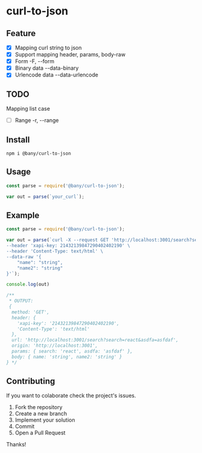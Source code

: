 # curl-to-json

## Feature
- [X] Mapping curl string to json
- [X] Support mapping header, params, body-raw
- [X] Form -F, --form
- [X] Binary data --data-binary
- [X] Urlencode data --data-urlencode
## TODO
Mapping list case
- [ ] Range -r, --range
## Install
```
npm i @bany/curl-to-json
```
## Usage

```js
const parse = require('@bany/curl-to-json');

var out = parse(`your_curl`);

```
## Example
```js
const parse = require('@bany/curl-to-json');

var out = parse(`curl -X --request GET 'http://localhost:3001/search?search=react&asdfa=asfdaf' \
--header 'xapi-key: 21432139847290402402190' \
--header 'Content-Type: text/html' \
--data-raw '{
    "name": "string",
    "name2": "string"
}'`);

console.log(out)

/**
 * OUTPUT:
 {
  method: 'GET',
  header: {
    'xapi-key': '21432139847290402402190',
    'Content-Type': 'text/html'
  },
  url: 'http://localhost:3001/search?search=react&asdfa=asfdaf',
  origin: 'http://localhost:3001',
  params: { search: 'react', asdfa: 'asfdaf' },
  body: { name: 'string', name2: 'string' }
} */
```

## Contributing

If you want to colaborate check the project's issues.

1. Fork the repository
2. Create a new branch
3. Implement your solution
4. Commit
5. Open a Pull Request

Thanks!

